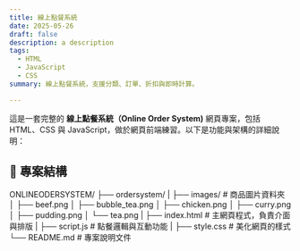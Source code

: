 ```yaml
---
title: 線上點餐系統
date: 2025-05-26
draft: false
description: a description
tags:
  - HTML
  - JavaScript
  - CSS
summary: 線上點餐系統，支援分類、訂單、折扣與即時計算。

---
```


這是一套完整的 **線上點餐系統（Online Order System)** 網頁專案，包括 HTML、CSS 與 JavaScript，做於網頁前端練習。以下是功能與架構的詳細說明：

## 📁 專案結構

ONLINEODERSYSTEM/
├── ordersystem/
|    ├── images/             # 商品圖片資料夾
│       ├── beef.png
│       ├── bubble_tea.png
│       ├── chicken.png
│       ├── curry.png
│       ├── pudding.png
│       └── tea.png
|    ├── index.html          # 主網頁程式，負責介面與排版
|    ├── script.js           # 點餐邏輯與互動功能
|    ├── style.css           # 美化網頁的樣式
└── README.md           # 專案說明文件
